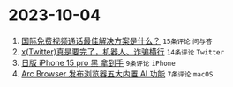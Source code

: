 # 2023-10-04

1. [国际免费视频通话最佳解决方案是什么？](https://www.v2ex.com/t/978818) `15条评论` `问与答`
1. [x(Twitter)真是要完了，机器人、诈骗横行](https://www.v2ex.com/t/978821) `14条评论` `Twitter`
1. [日版 iPhone 15 pro 黑 拿到手](https://www.v2ex.com/t/978819) `9条评论` `iPhone`
1. [Arc Browser 发布浏览器五大内置 AI 功能](https://www.v2ex.com/t/978817) `7条评论` `macOS`
